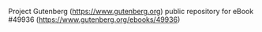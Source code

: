 Project Gutenberg (https://www.gutenberg.org) public repository for eBook #49936 (https://www.gutenberg.org/ebooks/49936)
